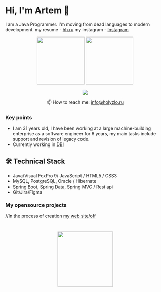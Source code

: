 # Hi, I'm Artem 👋
I am a Java Programmer. I'm moving from dead languages to modern development.
my resume - <a href='https://severodvinsk.hh.ru/resume/07d81335ff02a7b7a40039ed1f5233634b627a'>hh.ru</a>
my instagram - <a href='http:\inst.holyzlo.ru'>Instagram</a>
<p align='center'>
   <a href="https://github-readme-stats.vercel.app/api?username=HolyZlo&show_icons=true&count_private=true"><img
           height=150
           src="https://github-readme-stats.vercel.app/api?username=HolyZlo&show_icons=true&count_private=true"/></a>
   <a href="https://github.com/HolyZlo/github-readme-stats"><img height=150
                                                                  src="https://github-readme-stats.vercel.app/api/top-langs/?username=HolyZlo&layout=compact"/></a>
</p>

<p align='center'>
     <a href="https://t.me/holy_zlo">
       <img src="https://img.shields.io/badge/Telegram-2CA5E0?style=for-the-badge&logo=telegram&logoColor=white"/>
   </a>
<p align='center'>
   📫 How to reach me: <a href='mailto:info@holyzlo.ru'>info@holyzlo.ru</a>
</p>


### Key points
*   I am 31 years old, I have been working at a large machine-building enterprise as a software engineer for 6 years, my main tasks include support and revision of legacy code.
*   Currently working in [DBI](https://dbi.ru/)

## 🛠 Technical Stack
*   Java/Visual FoxPro 9/ JavaScript / HTML5 / CSS3
*   MySQL, PostgreSQL, Oracle / Hibernate
*   Spring Boot, Spring Data, Spring MVC / Rest api
*   Git/Jira/Figma

### My opensource projects
//In the process of creation
<a href = "http:\\holyzlo.ru">
my web site/off
</a>

<div align="center" style="margin: 40px 0">
   <a href="https://github.com/HolyZlo/github-profile-views-counter">
       <img width="175px" src="https://komarev.com/ghpvc/?username=HolyZlo&color=DE002D">
   </a>
</div>
